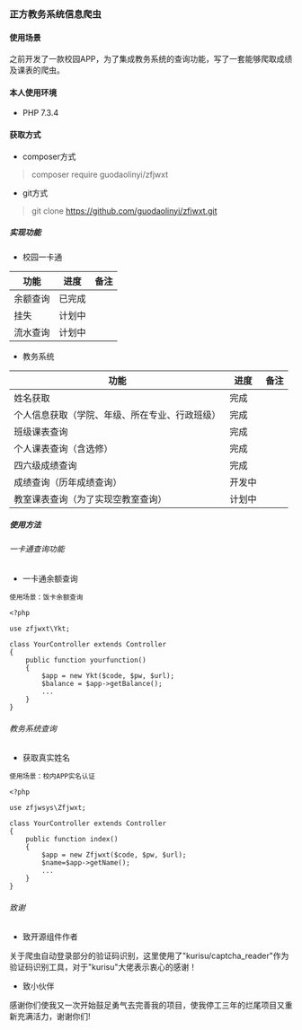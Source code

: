 ### 正方教务系统信息爬虫

#### 使用场景

之前开发了一款校园APP，为了集成教务系统的查询功能，写了一套能够爬取成绩及课表的爬虫。

#### 本人使用环境

* PHP 7.3.4

#### 获取方式

* composer方式

> composer require guodaolinyi/zfjwxt

* git方式

> git clone https://github.com/guodaolinyi/zfjwxt.git

##### 实现功能

* 校园一卡通

| 功能 | 进度 | 备注 |
|---|---|---|
| 余额查询 | 已完成 | |
| 挂失 | 计划中 | |
| 流水查询 | 计划中 |

* 教务系统

| 功能 | 进度 | 备注 |
|---|---|---|
| 姓名获取 | 完成 |
| 个人信息获取（学院、年级、所在专业、行政班级） | 完成 |
| 班级课表查询 | 完成 |
| 个人课表查询（含选修） | 完成 |
| 四六级成绩查询 | 完成 |
| 成绩查询（历年成绩查询） | 开发中 |
| 教室课表查询（为了实现空教室查询） | 计划中 |

##### 使用方法

###### 一卡通查询功能

* 一卡通余额查询

```
使用场景：饭卡余额查询

<?php

use zfjwxt\Ykt;

class YourController extends Controller
{
    public function yourfunction()
    {
        $app = new Ykt($code, $pw, $url);
        $balance = $app->getBalance();
        ...    
    }
}
```

###### 教务系统查询

* 获取真实姓名

```
使用场景：校内APP实名认证

<?php

use zfjwsys\Zfjwxt;

class YourController extends Controller
{
    public function index()
    {
        $app = new Zfjwxt($code, $pw, $url);
        $name=$app->getName();  
        ...   
    }
}
```

###### 致谢

* 致开源组件作者

关于爬虫自动登录部分的验证码识别，这里使用了"kurisu/captcha_reader"作为验证码识别工具，对于"kurisu"大佬表示衷心的感谢！

* 致小伙伴

感谢你们使我又一次开始鼓足勇气去完善我的项目，使我停工三年的烂尾项目又重新充满活力，谢谢你们!
